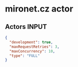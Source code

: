 # mironet.cz actor

## Actors INPUT

```json
{
  "development": true,
  "maxRequestRetries": 3,
  "maxConcurrency": 10,
  "type": "FULL"
}
```
